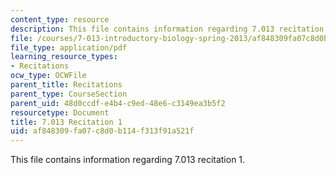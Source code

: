 ```yaml
---
content_type: resource
description: This file contains information regarding 7.013 recitation 1.
file: /courses/7-013-introductory-biology-spring-2013/af848309fa07c8d0b114f313f91a521f_MIT7_013S12_Recitation_1.pdf
file_type: application/pdf
learning_resource_types:
- Recitations
ocw_type: OCWFile
parent_title: Recitations
parent_type: CourseSection
parent_uid: 48d0ccdf-e4b4-c9ed-48e6-c3149ea3b5f2
resourcetype: Document
title: 7.013 Recitation 1
uid: af848309-fa07-c8d0-b114-f313f91a521f
---
```

This file contains information regarding 7.013 recitation 1.

